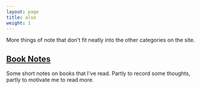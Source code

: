 ```yaml
---
layout: page
title: also
weight: 1
---
```


More things of note that don't fit neatly into the other categories on the site.

## [Book Notes][book notes]

Some short notes on books that I've read. Partly to record some thoughts, partly to motivate me to read more.

[book notes]: http://ericjwdchen.org/also/book-notes
